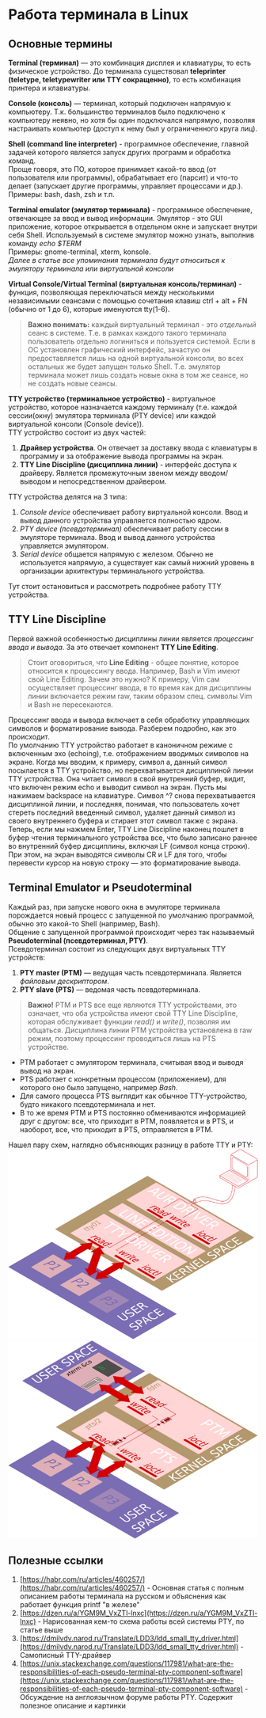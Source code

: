 # Работа терминала в Linux  
## Основные термины
**Terminal (терминал)** — это комбинация дисплея и клавиатуры, то есть физическое устройство.
До терминала существовал **teleprinter (teletype, teletypewriter или TTY сокращенно)**, то есть комбинация принтера и клавиатуры. 
  
**Console (консоль)** — терминал, который подключен напрямую к компьютеру.
Т.к. большинство терминалов было подключено к компьютеру неявно, но хотя бы один подключался напрямую, позволяя настраивать компьютер (доступ к нему был у ограниченного круга лиц).   

**Shell (command line interpreter)** - программное обеспечение, главной задачей которого является запуск других программ и обработка команд.  
Проще говоря, это ПО, которое принимает какой-то ввод (от пользователя или программы), обрабатывает его (парсит)
и что-то делает (запускает другие программы, управляет процессами и др.).  
Примеры: bash, dash, zsh и т.п.  

**Terminal emulator (эмулятор терминала)** - программное обеспечение, отвечающее за ввод и вывод информации.
Эмулятор - это GUI приложение, которое открывается в отдельном окне и запускает внутри себя Shell.
Используемый в системе эмулятор можно узнать, выполнив команду *echo $TERM*  
Примеры: gnome-terminal, xterm, konsole.  
*Далее в статье все упоминания терминала будут относиться к эмулятору терминала или виртуальной консоли*
  
**Virtual Console/Virtual Terminal (виртуальная консоль/терминал)** - функция, позволяющая переключаться между несколькими
независимыми сеансами с помощью сочетания клавиш ctrl + alt + FN (обычно от 1 до 6), которые именуются tty(1-6).  
>**Важно понимать:** каждый виртуальный терминал - это *отдельный* сеанс в системе. Т.е. в рамках каждого такого терминала
пользователь отдельно логиниться и пользуется системой. Если в ОС установлен графический интерфейс, зачастую он
предоставляется лишь на одной виртуальной консоли, во всех остальных же будет запущен только Shell. Т.е. эмулятор
терминала может лишь создать новые окна в том же сеансе, но не создать новые сеансы.
  
**TTY устройство (терминальное устройство)** - виртуальное устройство, которое назначается каждому терминалу (т.е. каждой сессии(окну) эмулятора терминала (PTY device) или каждой виртуальной консоли (Console device)).  
TTY устройство состоит из двух частей:  
1. **Драйвер устройства**. Он отвечает за доставку ввода с клавиатуры в программу и за отображение вывода программы на экран.
2. **TTY Line Discipline (дисциплина линии)** - интерфейс доступа к драйверу. Является промежуточным звеном между вводом/выводом и непосредственном драйвером.
   
TTY устройства делятся на 3 типа:
1. *Console device* обеспечивает работу виртуальной консоли. Ввод и вывод данного устройства управляется полностью ядром.
2. *PTY device (псевдотерминал)* обеспечивает работу сессии в эмуляторе терминала. Ввод и вывод данного устройства управляется эмулятором.
3. *Serial device* общается напрямую с железом. Обычно не используется напрямую, а существует как самый нижний уровень в организации архитектуры терминального устройства.  

Тут стоит остановиться и рассмотреть подробнее работу TTY устройства.
## TTY Line Discipline
Первой важной особенностью дисциплины линии является *процессинг ввода и вывода*. За это отвечает компонент **TTY Line Editing**.
>Стоит оговориться, что **Line Editing** - общее понятие, которое относится к процессингу ввода. Например, Bash и Vim имеют свой Line Editing. Зачем это нужно? К примеру, Vim сам осуществляет процессинг ввода, в то время как для дисциплины линии включается режим raw, таким образом спец. символы Vim и Bash не пересекаются.
  
Процессинг ввода и вывода включает в себя обработку управляющих символов и форматирование вывода. Разберем подробно, как это происходит.  
По умолчанию TTY устройство работает в каноничном режиме с включенным эхо (echoing), т.е. отображением вводимых символов на экране. Когда мы вводим, к примеру, символ a, данный символ посылается в TTY устройство, но перехватывается дисциплиной линии TTY устройства. Она читает символ в свой внутренний буфер, видит, что включен режим echo и выводит символ на экран. Пусть мы нажимаем backspace на клавиатуре. Символ ^? снова перехватывается дисциплиной линии, и последняя, понимая, что пользователь хочет стереть последний введенный символ, удаляет данный символ из своего внутреннего буфера и стирает этот символ также с экрана. Теперь, если мы нажмем Enter, TTY Line Discipline наконец пошлет в буфер чтения терминального устройства все, что было записано раннее во внутренний буфер дисциплины, включая LF (символ конца строки). При этом, на экран выводятся символы CR и LF для того, чтобы перевести курсор на новую строку — это форматирование вывода.
## Terminal Emulator и Pseudoterminal
Каждый раз, при запуске нового окна в эмуляторе терминала порождается новый процесс с запущенной по умолчанию программой, обычно это какой-то Shell (например, Bash).  
Общение с запущенной программой происходит через так называемый **Pseudoterminal (псевдотерминал, PTY)**.  
Псевдотерминал состоит из следующих двух виртуальных TTY устройств:
1) **PTY master (PTM)** — ведущая часть псевдотерминала. Является *файловым дескриптором*.
2) **PTY slave (PTS)** — ведомая часть псевдотерминала. 
>**Важно!** PTM и PTS все еще являются TTY устройствами, это означает, что оба устройства имеют свой TTY Line Discipline, которая обслуживает функции *read()* и *write()*, позволяя им общаться. Дисциплина линии PTM устройства установлена в raw режим, поэтому процессинг проводиться лишь на PTS устройстве.

+ PTM работает с эмулятором терминала, считывая ввод и выводя вывод на экран.
+ PTS работает с конкретным процессом (приложением), для которого оно было запущено, например *Bash*.
+ Для самого процесса PTS выглядит как обычное TTY-устройство, будто никакого псевдотерминала и нет.
+ В то же время PTM и PTS постоянно обмениваются информацией друг с другом: все, что приходит в PTM, появляется и в PTS, и наоборот, все, что приходит в PTS, отправляется в PTM.

Нашел пару схем, наглядно объясняющих разницу в работе TTY и PTY:
 ![TTY](TTY_work.png)
 ![PTY](PTY_work.png)

## Полезные ссылки
1. [https://habr.com/ru/articles/460257/](https://habr.com/ru/articles/460257/) - Основная статья с полным описанием работы терминала на русском и объяснения как работает функция printf "в железе"
2. [https://dzen.ru/a/YGM9M_VxZTl-lnxc](https://dzen.ru/a/YGM9M_VxZTl-lnxc) - Нарисованная кем-то схема работы всей системы PTY, по статье выше
3. [https://dmilvdv.narod.ru/Translate/LDD3/ldd_small_tty_driver.html](https://dmilvdv.narod.ru/Translate/LDD3/ldd_small_tty_driver.html) - Самописный TTY-драйвер
4. [https://unix.stackexchange.com/questions/117981/what-are-the-responsibilities-of-each-pseudo-terminal-pty-component-software](https://unix.stackexchange.com/questions/117981/what-are-the-responsibilities-of-each-pseudo-terminal-pty-component-software) - Обсуждение на англоязычном форуме работы PTY. Содержит полезное описание и картинки
